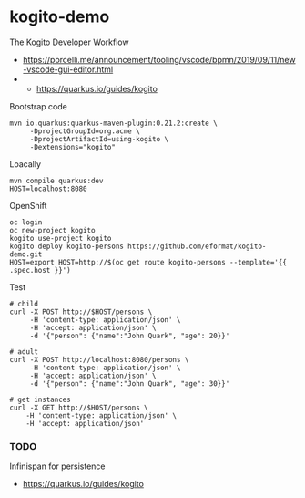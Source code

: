 # kogito-demo

The Kogito Developer Workflow
- https://porcelli.me/announcement/tooling/vscode/bpmn/2019/09/11/new-vscode-gui-editor.html
- - https://quarkus.io/guides/kogito

Bootstrap code
```
mvn io.quarkus:quarkus-maven-plugin:0.21.2:create \
     -DprojectGroupId=org.acme \
     -DprojectArtifactId=using-kogito \
     -Dextensions="kogito"
```

Loacally
```
mvn compile quarkus:dev
HOST=localhost:8080
```

OpenShift
```
oc login
oc new-project kogito
kogito use-project kogito
kogito deploy kogito-persons https://github.com/eformat/kogito-demo.git
HOST=export HOST=http://$(oc get route kogito-persons --template='{{ .spec.host }}')
```

Test
```
# child
curl -X POST http://$HOST/persons \
     -H 'content-type: application/json' \
     -H 'accept: application/json' \
     -d '{"person": {"name":"John Quark", "age": 20}}'

# adult
curl -X POST http://localhost:8080/persons \
     -H 'content-type: application/json' \
     -H 'accept: application/json' \
     -d '{"person": {"name":"John Quark", "age": 30}}'

# get instances
curl -X GET http://$HOST/persons \
    -H 'content-type: application/json' \
    -H 'accept: application/json'
```

### TODO

Infinispan for persistence
- https://quarkus.io/guides/kogito